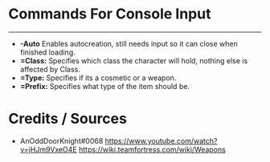 



# Commands For Console Input
---
- **-Auto** Enables autocreation, still needs input so it can close when finished loading.
- **=Class:** Specifies which class the character will hold, nothing else is affected by Class.
- **=Type:** Specifies if its a cosmetic or a weapon. 
- **=Prefix:** Specifies what type of the item should be.

# Credits / Sources
- AnOddDoorKnight#0068
https://www.youtube.com/watch?v=jHJm9VxeO4E
https://wiki.teamfortress.com/wiki/Weapons